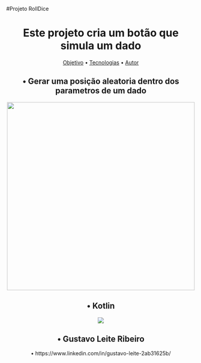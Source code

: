 #Projeto RollDice
<h1 align="center">Este projeto cria um botão que simula um dado</h1>
<p align="center">
 <a href="#objetivo">Objetivo</a> • 
 <a href="#tecnologias">Tecnologias</a> • 
 <a href="#autor">Autor</a>
</p>

<h2 id="Objetivo" align="center">• Gerar uma posição aleatoria dentro dos parametros de um dado</h2>
<p align="center"><img src="https://user-images.githubusercontent.com/125610281/227072408-8113741e-2695-462b-a546-0c46bfe7313f.png" width="500px" heigth="500px">
</p>

<h2 id="Tecnologias" align="center">• Kotlin</h2>
<p align="center"><img src="https://img.shields.io/static/v1?label=Kotlin&message=DiceRoll&color=7159c1&style=for-the-badge&logo=ghost"/>
</p>
<h2 id="Autor" align="center">• Gustavo Leite Ribeiro</h2>
<p align="center">• https://www.linkedin.com/in/gustavo-leite-2ab31625b/</p>
